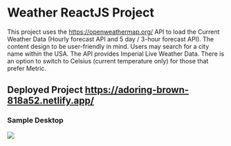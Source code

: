 # Weather ReactJS Project
This project uses the https://openweathermap.org/ API to load the Current Weather Data (Hourly forecast API and 5 day / 3-hour forecast API). The content design to be user-friendly in mind. Users may search for a city name within the USA. The API provides Imperial Live Weather Data. There is an option to switch to Celsius (current temperature only) for those that prefer Metric.

## Deployed Project https://adoring-brown-818a52.netlify.app/

### Sample Desktop
<img src="https://user-images.githubusercontent.com/73076448/113059897-fd354b80-917d-11eb-9062-f800faa3fdad.png">
